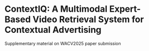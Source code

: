 # ContextIQ: A Multimodal Expert-Based Video Retrieval System for Contextual Advertising
Supplementary material on WACV2025 paper submission
